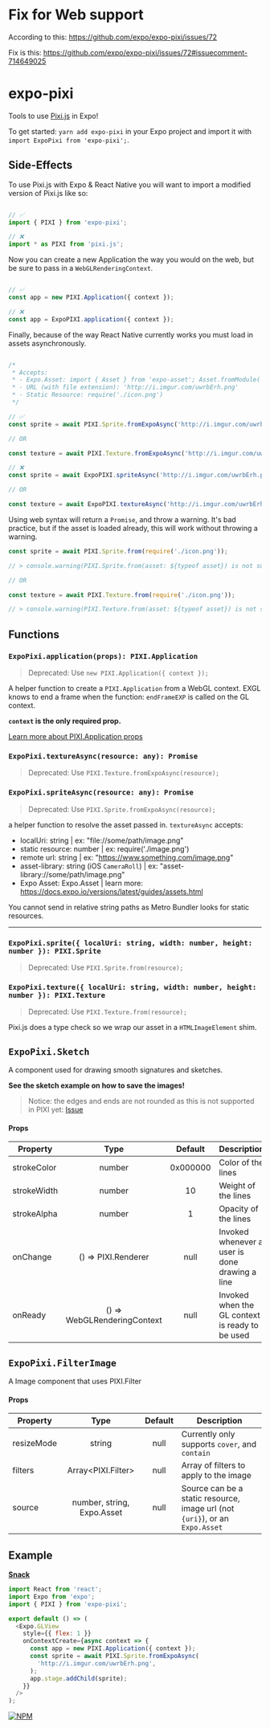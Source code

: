 # Fix for Web support

According to this: https://github.com/expo/expo-pixi/issues/72

Fix is this: https://github.com/expo/expo-pixi/issues/72#issuecomment-714649025

# expo-pixi

Tools to use [Pixi.js](http://www.pixijs.com/) in Expo!

To get started: `yarn add expo-pixi` in your Expo project and import it with
`import ExpoPixi from 'expo-pixi';`.


## Side-Effects

To use Pixi.js with Expo & React Native you will want to import a modified version of Pixi.js like so:

```js

// ✅
import { PIXI } from 'expo-pixi';

// ❌
import * as PIXI from 'pixi.js';

```

Now you can create a new Application the way you would on the web, but be sure to pass in a `WebGLRenderingContext`.

```js

// ✅
const app = new PIXI.Application({ context });

// ❌
const app = ExpoPIXI.application({ context });

```

Finally, because of the way React Native currently works you must load in assets asynchronously.

```js

/*
 * Accepts: 
 * - Expo.Asset: import { Asset } from 'expo-asset'; Asset.fromModule( ... );
 * - URL (with file extension): 'http://i.imgur.com/uwrbErh.png'
 * - Static Resource: require('./icon.png')
 */

// ✅
const sprite = await PIXI.Sprite.fromExpoAsync('http://i.imgur.com/uwrbErh.png');

// OR 

const texture = await PIXI.Texture.fromExpoAsync('http://i.imgur.com/uwrbErh.png');

// ❌
const sprite = await ExpoPIXI.spriteAsync('http://i.imgur.com/uwrbErh.png');

// OR 

const texture = await ExpoPIXI.textureAsync('http://i.imgur.com/uwrbErh.png');
```

Using web syntax will return a `Promise`, and throw a warning. It's bad practice, but if the asset is loaded already, this will work without throwing a warning.

```js
const sprite = await PIXI.Sprite.from(require('./icon.png'));

// > console.warning(PIXI.Sprite.from(asset: ${typeof asset}) is not supported. Returning a Promise!);

// OR 

const texture = await PIXI.Texture.from(require('./icon.png'));

// > console.warning(PIXI.Texture.from(asset: ${typeof asset}) is not supported. Returning a Promise!);
```

## Functions

### `ExpoPixi.application(props): PIXI.Application`

> Deprecated: Use `new PIXI.Application({ context });`

A helper function to create a `PIXI.Application` from a WebGL context.
EXGL knows to end a frame when the function: `endFrameEXP` is called on the GL context.

**`context` is the only required prop.**

[Learn more about PIXI.Application props](http://pixijs.download/dev/docs/PIXI.Application.html)

### `ExpoPixi.textureAsync(resource: any): Promise`

> Deprecated: Use `PIXI.Texture.fromExpoAsync(resource);`

### `ExpoPixi.spriteAsync(resource: any): Promise`

> Deprecated: Use `PIXI.Sprite.fromExpoAsync(resource);`

a helper function to resolve the asset passed in.
`textureAsync` accepts:

* localUri: string | ex: "file://some/path/image.png"
* static resource: number | ex: require('./image.png')
* remote url: string | ex: "https://www.something.com/image.png"
* asset-library: string (iOS `CameraRoll`) | ex: "asset-library://some/path/image.png"
* Expo Asset: Expo.Asset | learn more: https://docs.expo.io/versions/latest/guides/assets.html

You cannot send in relative string paths as Metro Bundler looks for static resources.

---

### `ExpoPixi.sprite({ localUri: string, width: number, height: number }): PIXI.Sprite`

> Deprecated: Use `PIXI.Sprite.from(resource);`

### `ExpoPixi.texture({ localUri: string, width: number, height: number }): PIXI.Texture`

> Deprecated: Use `PIXI.Texture.from(resource);`

Pixi.js does a type check so we wrap our asset in a `HTMLImageElement` shim.

## `ExpoPixi.Sketch`

A component used for drawing smooth signatures and sketches.

**See the sketch example on how to save the images!**

> Notice: the edges and ends are not rounded as this is not supported in PIXI yet: [Issue](https://github.com/pixijs/pixi.js/issues/1637)

#### Props

| Property    |            Type             | Default  | Description                                     |
| ----------- | :-------------------------: | :------: | ----------------------------------------------- |
| strokeColor |           number            | 0x000000 | Color of the lines                              |
| strokeWidth |           number            |    10    | Weight of the lines                             |
| strokeAlpha |           number            |    1     | Opacity of the lines                            |
| onChange    |     () => PIXI.Renderer     |   null   | Invoked whenever a user is done drawing a line  |
| onReady     | () => WebGLRenderingContext |   null   | Invoked when the GL context is ready to be used |

## `ExpoPixi.FilterImage`

A Image component that uses PIXI.Filter

#### Props

| Property   |            Type            | Default | Description                                                                  |
| ---------- | :------------------------: | :-----: | ---------------------------------------------------------------------------- |
| resizeMode |           string           |  null   | Currently only supports `cover`, and `contain`                               |
| filters    |     Array<PIXI.Filter>     |  null   | Array of filters to apply to the image                                       |
| source     | number, string, Expo.Asset |  null   | Source can be a static resource, image url (not `{uri}`), or an `Expo.Asset` |

## Example

**[Snack](https://snack.expo.io/@bacon/base-pixi.js)**

```js
import React from 'react';
import Expo from 'expo';
import { PIXI } from 'expo-pixi';

export default () => (
  <Expo.GLView
    style={{ flex: 1 }}
    onContextCreate={async context => {
      const app = new PIXI.Application({ context });
      const sprite = await PIXI.Sprite.fromExpoAsync(
        'http://i.imgur.com/uwrbErh.png',
      );
      app.stage.addChild(sprite);
    }}
  />
);
```

[![NPM](https://nodei.co/npm/expo-pixi.png)](https://nodei.co/npm/expo-pixi/)
